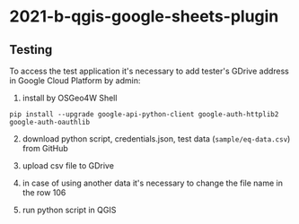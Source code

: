 # 2021-b-qgis-google-sheets-plugin

## Testing

To access the test application it's necessary to add tester's GDrive address in Google Cloud Platform by admin:

1. install by OSGeo4W Shell

```
pip install --upgrade google-api-python-client google-auth-httplib2 google-auth-oauthlib
```

2. download python script, credentials.json, test data (`sample/eq-data.csv`) from GitHub

3. upload csv file to GDrive

4. in case of using another data it's necessary to change the file name in the row 106

5. run python script in QGIS
